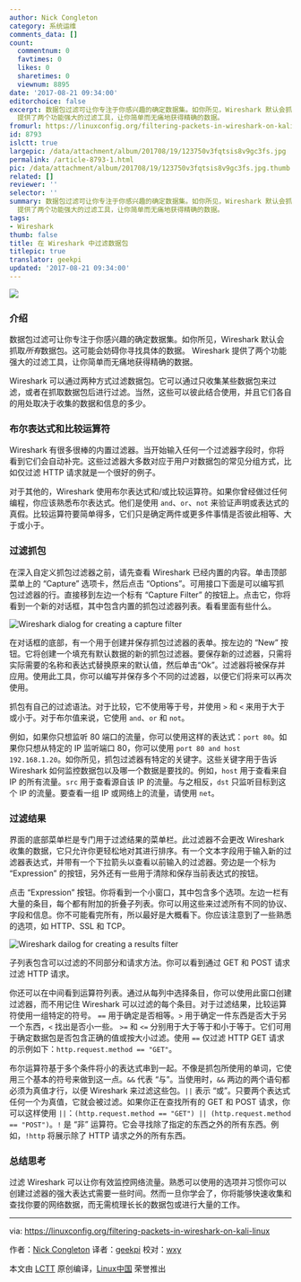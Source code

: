 ```yaml
---
author: Nick Congleton
category: 系统运维
comments_data: []
count:
  commentnum: 0
  favtimes: 0
  likes: 0
  sharetimes: 0
  viewnum: 8895
date: '2017-08-21 09:34:00'
editorchoice: false
excerpt: 数据包过滤可让你专注于你感兴趣的确定数据集。如你所见，Wireshark 默认会抓取所有数据包。这可能会妨碍你寻找具体的数据。 Wireshark
  提供了两个功能强大的过滤工​​具，让你简单而无痛地获得精确的数据。
fromurl: https://linuxconfig.org/filtering-packets-in-wireshark-on-kali-linux
id: 8793
islctt: true
largepic: /data/attachment/album/201708/19/123750v3fqtsis8v9gc3fs.jpg
permalink: /article-8793-1.html
pic: /data/attachment/album/201708/19/123750v3fqtsis8v9gc3fs.jpg.thumb.jpg
related: []
reviewer: ''
selector: ''
summary: 数据包过滤可让你专注于你感兴趣的确定数据集。如你所见，Wireshark 默认会抓取所有数据包。这可能会妨碍你寻找具体的数据。 Wireshark
  提供了两个功能强大的过滤工​​具，让你简单而无痛地获得精确的数据。
tags:
- Wireshark
thumb: false
title: 在 Wireshark 中过滤数据包
titlepic: true
translator: geekpi
updated: '2017-08-21 09:34:00'
---
```


![](/data/attachment/album/201708/19/123750v3fqtsis8v9gc3fs.jpg)


### 介绍


数据包过滤可让你专注于你感兴趣的确定数据集。如你所见，Wireshark 默认会抓取*所有*数据包。这可能会妨碍你寻找具体的数据。 Wireshark 提供了两个功能强大的过滤工​​具，让你简单而无痛地获得精确的数据。


Wireshark 可以通过两种方式过滤数据包。它可以通过只收集某些数据包来过滤，或者在抓取数据包后进行过滤。当然，这些可以彼此结合使用，并且它们各自的用处取决于收集的数据和信息的多少。


### 布尔表达式和比较运算符


Wireshark 有很多很棒的内置过滤器。当开始输入任何一个过滤器字段时，你将看到它们会自动补完。这些过滤器大多数对应于用户对数据包的常见分组方式，比如仅过滤 HTTP 请求就是一个很好的例子。


对于其他的，Wireshark 使用布尔表达式和/或比较运算符。如果你曾经做过任何编程，你应该熟悉布尔表达式。他们是使用 `and`、`or`、`not` 来验证声明或表达式的真假。比较运算符要简单得多，它们只是确定两件或更多件事情是否彼此相等、大于或小于。


### 过滤抓包


在深入自定义抓包过滤器之前，请先查看 Wireshark 已经内置的内容。单击顶部菜单上的 “Capture” 选项卡，然后点击 “Options”。可用接口下面是可以编写抓包过滤器的行。直接移到左边一个标有 “Capture Filter” 的按钮上。点击它，你将看到一个新的对话框，其中包含内置的抓包过滤器列表。看看里面有些什么。


![Wireshark dialog for creating a capture filter](/data/attachment/album/201708/19/123807wy6kt2sq8f8fls8t.jpg)


在对话框的底部，有一个用于创建并保存抓包过滤器的表单。按左边的 “New” 按钮。它将创建一个填充有默认数据的新的抓包过滤器。要保存新的过滤器，只需将实际需要的名称和表达式替换原来的默认值，然后单击“Ok”。过滤器将被保存并应用。使用此工具，你可以编写并保存多个不同的过滤器，以便它们将来可以再次使用。


抓包有自己的过滤语法。对于比较，它不使用等于号，并使用 `>` 和 `<` 来用于大于或小于。对于布尔值来说，它使用 `and`、`or` 和 `not`。


例如，如果你只想监听 80 端口的流量，你可以使用这样的表达式：`port 80`。如果你只想从特定的 IP 监听端口 80，你可以使用 `port 80 and host 192.168.1.20`。如你所见，抓包过滤器有特定的关键字。这些关键字用于告诉 Wireshark 如何监控数据包以及哪一个数据是要找的。例如，`host` 用于查看来自 IP 的所有流量。`src` 用于查看源自该 IP 的流量。与之相反，`dst` 只监听目标到这个 IP 的流量。要查看一组 IP 或网络上的流量，请使用 `net`。


### 过滤结果


界面的底部菜单栏是专门用于过滤结果的菜单栏。此过滤器不会更改 Wireshark 收集的数据，它只允许你更轻松地对其进行排序。有一个文本字段用于输入新的过滤器表达式，并带有一个下拉箭头以查看以前输入的过滤器。旁边是一个标为 “Expression” 的按钮，另外还有一些用于清除和保存当前表达式的按钮。


点击 “Expression” 按钮。你将看到一个小窗口，其中包含多个选项。左边一栏有大量的条目，每个都有附加的折叠子列表。你可以用这些来过滤所有不同的协议、字段和信息。你不可能看完所有，所以最好是大概看下。你应该注意到了一些熟悉的选项，如 HTTP、SSL 和 TCP。


![Wireshark dailog for creating a results filter](/data/attachment/album/201708/19/123809we838dvp88nx63e6.jpg)


子列表包含可以过滤的不同部分和请求方法。你可以看到通过 GET 和 POST 请求过滤 HTTP 请求。


你还可以在中间看到运算符列表。通过从每列中选择条目，你可以使用此窗口创建过滤器，而不用记住 Wireshark 可以过滤的每个条目。对于过滤结果，比较运算符使用一组特定的符号。 `==` 用于确定是否相等。`>` 用于确定一件东西是否大于另一个东西，`<` 找出是否小一些。 `>=` 和 `<=` 分别用于大于等于和小于等于。它们可用于确定数据包是否包含正确的值或按大小过滤。使用 `==` 仅过滤 HTTP GET 请求的示例如下：`http.request.method == "GET"`。


布尔运算符基于多个条件将小的表达式串到一起。不像是抓包所使用的单词，它使用三个基本的符号来做到这一点。`&&` 代表 “与”。当使用时，`&&` 两边的两个语句都必须为真值才行，以便 Wireshark 来过滤这些包。`||` 表示 “或”。只要两个表达式任何一个为真值，它就会被过滤。如果你正在查找所有的 GET 和 POST 请求，你可以这样使用 `||`：`(http.request.method == "GET") || (http.request.method == "POST")`。`!` 是 “非” 运算符。它会寻找除了指定的东西之外的所有东西。例如，`!http` 将展示除了 HTTP 请求之外的所有东西。


### 总结思考


过滤 Wireshark 可以让你有效监控网络流量。熟悉可以使用的选项并习惯你可以创建过滤器的强大表达式需要一些时间。然而一旦你学会了，你将能够快速收集和查找你要的网络数据，而无需梳理长长的数据包或进行大量的工作。




---


via: <https://linuxconfig.org/filtering-packets-in-wireshark-on-kali-linux>


作者：[Nick Congleton](https://linuxconfig.org/filtering-packets-in-wireshark-on-kali-linux) 译者：[geekpi](https://github.com/geekpi) 校对：[wxy](https://github.com/wxy)


本文由 [LCTT](https://github.com/LCTT/TranslateProject) 原创编译，[Linux中国](https://linux.cn/) 荣誉推出